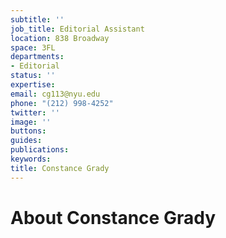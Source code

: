 ```yaml
---
subtitle: ''
job_title: Editorial Assistant
location: 838 Broadway
space: 3FL
departments:
- Editorial
status: ''
expertise: 
email: cg113@nyu.edu
phone: "(212) 998-4252"
twitter: ''
image: ''
buttons: 
guides: 
publications: 
keywords: 
title: Constance Grady
---
```


# About Constance Grady